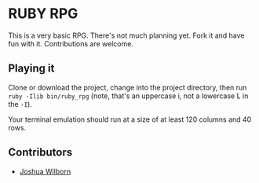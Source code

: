 RUBY RPG
========

This is a very basic RPG. There's not much planning yet. Fork it and have fun with it.
Contributions are welcome.



Playing it
----------

Clone or download the project, change into the project directory, then
run `ruby -Ilib bin/ruby_rpg` (note, that's an uppercase i, not a lowercase L in the `-I`).

Your terminal emulation should run at a size of at least 120 columns and 40 rows.



Contributors
------------

* [Joshua Wilborn](https://github.com/joshuaJWilborn/)
